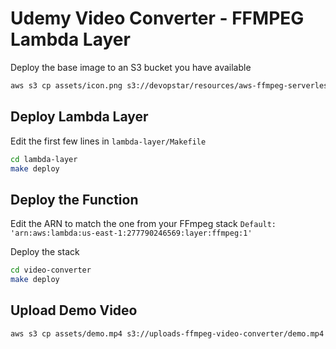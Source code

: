 # Udemy Video Converter - FFMPEG Lambda Layer

Deploy the base image to an S3 bucket you have available

```bash
aws s3 cp assets/icon.png s3://devopstar/resources/aws-ffmpeg-serverless-convert/base/icon.png
```

## Deploy Lambda Layer

Edit the first few lines in `lambda-layer/Makefile`

```bash
cd lambda-layer
make deploy
```

## Deploy the Function

Edit the ARN to match the one from your FFmpeg stack `Default: 'arn:aws:lambda:us-east-1:277790246569:layer:ffmpeg:1'`

Deploy the stack

```bash
cd video-converter
make deploy
```

## Upload Demo Video

```bash
aws s3 cp assets/demo.mp4 s3://uploads-ffmpeg-video-converter/demo.mp4
```
